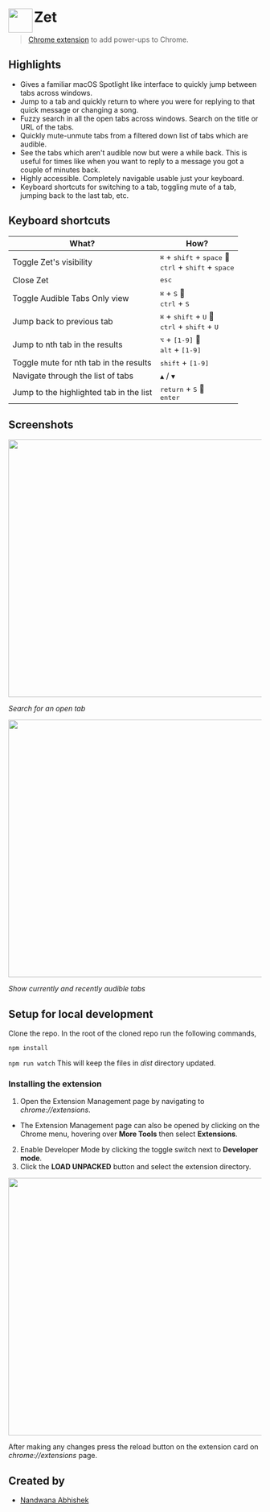 # <img src="https://user-images.githubusercontent.com/36832784/79633193-9ba0ea80-8181-11ea-8f83-893907cc6664.png" height="48" align="left"> Zet

> [Chrome extension](https://www.link-to-be-updated.com) to add power-ups to Chrome.

## Highlights

- Gives a familiar macOS Spotlight like interface to quickly jump between tabs across windows.
- Jump to a tab and quickly return to where you were for replying to that quick message or changing a song.
- Fuzzy search in all the open tabs across windows. Search on the title or URL of the tabs.
- Quickly mute-unmute tabs from a filtered down list of tabs which are audible.
- See the tabs which aren't audible now but were a while back. This is useful for times like when you want to reply to a message you got a couple of minutes back.
- Highly accessible. Completely navigable usable just your keyboard.
- Keyboard shortcuts for switching to a tab, toggling mute of a tab, jumping back to the last tab, etc.

## Keyboard shortcuts

| What?                                   | How?                                                                                                            |
| --------------------------------------- | --------------------------------------------------------------------------------------------------------------- |
| Toggle Zet's visibility                 | <kbd>⌘</kbd> + <kbd>shift</kbd> + <kbd>space</kbd>  <br/><kbd>ctrl</kbd> + <kbd>shift</kbd> + <kbd>space</kbd> |
| Close Zet                               | <kbd>esc</kbd>                                                                                                  |
| Toggle Audible Tabs Only view           | <kbd>⌘</kbd> + <kbd>S</kbd>  <br/><kbd>ctrl</kbd> + <kbd>S</kbd>                                               |
| Jump back to previous tab               | <kbd>⌘</kbd> + <kbd>shift</kbd> + <kbd>U</kbd>  <br/><kbd>ctrl</kbd> + <kbd>shift</kbd> + <kbd>U</kbd>         |
| Jump to nth tab in the results          | <kbd>⌥</kbd> + <kbd>[1-9]</kbd>  <br/><kbd>alt</kbd> + <kbd>[1-9]</kbd></kbd>                                  |
| Toggle mute for nth tab in the results  | <kbd>shift</kbd> + <kbd>[1-9]</kbd>                                                                             |
| Navigate through the list of tabs       | <kbd>▲</kbd> / <kbd>▼</kbd>                                                                                     |
| Jump to the highlighted tab in the list | <kbd>return</kbd> + <kbd>S</kbd>  <br/><kbd>enter</kbd>                                                        |

## Screenshots

<img src="https://user-images.githubusercontent.com/36832784/81068702-6bd24080-8efe-11ea-9733-2d68d28c1029.png" width="512">

_Search for an open tab_

<img src="https://user-images.githubusercontent.com/36832784/81069861-1860f200-8f00-11ea-8f0c-8751fb1b587e.png" width="512">

_Show currently and recently audible tabs_

## Setup for local development

Clone the repo.
In the root of the cloned repo run the following commands,

`npm install`

`npm run watch` This will keep the files in _dist_ directory updated.

### Installing the extension

1. Open the Extension Management page by navigating to _chrome://extensions_.

- The Extension Management page can also be opened by clicking on the Chrome menu, hovering over **More Tools** then select **Extensions**.

2. Enable Developer Mode by clicking the toggle switch next to **Developer mode**.
3. Click the **LOAD UNPACKED** button and select the extension directory.

<img src="https://user-images.githubusercontent.com/36832784/79633430-23d3bf80-8183-11ea-880b-1e171827f22e.png" width="512">

After making any changes press the reload button on the extension card on _chrome://extensions_ page.

## Created by

- [Nandwana Abhishek](https://mobile.twitter.com/nandwana92)
